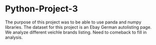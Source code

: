 # Python-Project-3 
The purpose of this project was to be able to use panda and numpy libraries. The dataset for this project is an Ebay German autolisting page. We analyze different veichle brands listing. Need to comeback to fill in analysis. 
